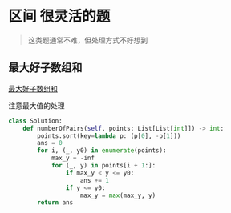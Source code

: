 # 区间 很灵活的题

> 这类题通常不难，但处理方式不好想到

## 最大好子数组和

[最大好子数组和](https://leetcode.cn/problems/find-the-number-of-ways-to-place-people-ii/description/)

注意最大值的处理

```python
class Solution:
    def numberOfPairs(self, points: List[List[int]]) -> int:
        points.sort(key=lambda p: (p[0], -p[1]))
        ans = 0
        for i, (_, y0) in enumerate(points):
            max_y = -inf
            for (_, y) in points[i + 1:]:
                if max_y < y <= y0:
                    ans += 1
                if y <= y0:
                    max_y = max(max_y, y)
        return ans
```







